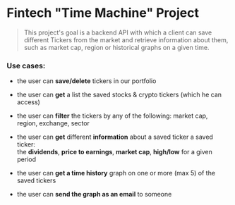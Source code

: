 # Fintech "Time Machine" Project

> This project's goal is a backend API with which a client can save different Tickers from the market and retrieve information about them, such as market cap, region or historical graphs on a given time.  
    
<h3>Use cases:</h3>


- the user can **save/delete** tickers in our portfolio

- the user can **get** a list the saved stocks & crypto tickers (which he can access)

- the user can **filter** the tickers by any of the following: market cap, region, exchange, sector

- the user can **get** different **information** about a saved ticker a saved ticker: <br>
  the **dividends**, **price to earnings**, **market cap**, **high/low** for a given period

- the user can **get a time history** graph on one or more (max 5) of the saved tickers

- the user can **send the graph as an email** to someone
